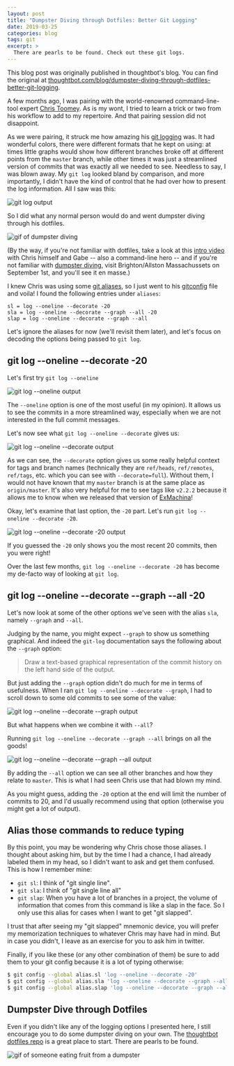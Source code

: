 ```yaml
---
layout: post
title: "Dumpster Diving through Dotfiles: Better Git Logging"
date: 2019-03-25
categories: blog
tags: git
excerpt: >
  There are pearls to be found. Check out these git logs.
---
```


<div class="message">
  This blog post was originally published in thoughtbot's blog. You can find the
  original at <a
  href="https://thoughtbot.com/blog/dumpster-diving-through-dotfiles-better-git-logging">thoughtbot.com/blog/dumpster-diving-through-dotfiles-better-git-logging</a>.
</div>

A few months ago, I was pairing with the world-renowned command-line-tool expert
[Chris Toomey]. As is my wont, I tried to learn a trick or two from his workflow
to add to my repertoire. And that pairing session did not disappoint.

As we were pairing, it struck me how amazing his [git logging] was. It had
wonderful colors, there were different formats that he kept on using: at times
little graphs would show how different branches broke off at different points
from the `master` branch, while other times it was just a streamlined version of
commits that was exactly all we needed to see. Needless to say, I was blown
away. My `git log` looked bland by comparison, and more importantly, I didn't
have the kind of control that he had over how to present the log information.
All I saw was this:

[Chris Toomey]: https://twitter.com/christoomey
[git logging]: https://git-scm.com/docs/git-log

![git log output](https://images.thoughtbot.com/blog-vellum-image-uploads/24l48vXRFS3lLOZ7ygQe_plain-git-log.png)

So I did what any normal person would do and went dumpster diving through his
dotfiles.

![gif of dumpster diving](https://images.thoughtbot.com/blog-vellum-image-uploads/45qFs1s5TdGjdQS8vaw3_dumpster-diving.gif)

(By the way, if you're not familiar with dotfiles, take a look at this [intro
video] with Chris himself and Gabe -- also a command-line hero -- and if you're
not familiar with [dumpster diving], visit Brighton/Allston Massachussets on
September 1st, and you'll see it en masse.)

[dumpster diving]: https://en.wikipedia.org/wiki/Dumpster_diving
[intro video]: https://thoughtbot.com/upcase/videos/intro-to-dotfiles

I knew Chris was using some [git aliases], so I just went to his [gitconfig]
file and voila! I found the following entries under `aliases`:

```gitconfig
sl = log --oneline --decorate -20
sla = log --oneline --decorate --graph --all -20
slap = log --oneline --decorate --graph --all
```

[git aliases]: https://git-scm.com/book/en/v2/Git-Basics-Git-Aliases
[gitconfig]: https://git-scm.com/docs/git-config

Let's ignore the aliases for now (we'll revisit them later), and let's focus on
decoding the options being passed to `git log`.

## git log --oneline --decorate -20

Let's first try `git log --oneline`

![git log --oneline output](https://images.thoughtbot.com/blog-vellum-image-uploads/vwhUw1A3QLiwrWGIeIg4_git-log--oneline.png)

The `--oneline` option is one of the most useful (in my opinion). It allows us
to see the commits in a more streamlined way, especially when we are not
interested in the full commit messages.

Let's now see what `git log --oneline --decorate` gives us:

![git log --oneline --decorate output](https://images.thoughtbot.com/blog-vellum-image-uploads/hjyZTgx9QYGYkv2K36i1_git-log--oneline--decorate.png)

As we can see, the `--decorate` option gives us some really helpful context for
tags and branch names (technically they are `ref/heads`, `ref/remotes`,
`ref/tags`, etc. which you can see with `--decorate=full`). Without them, I
would not have known that my `master` branch is at the same place as
`origin/master`. It's also very helpful for me to see tags like `v2.2.2` because
it allows me to know when we released that version of [ExMachina]!

[ExMachina]: https://github.com/thoughtbot/ex_machina

Okay, let's examine that last option, the `-20` part. Let's run `git log --oneline
--decorate -20`.

![git log --oneline --decorate -20 output](https://images.thoughtbot.com/blog-vellum-image-uploads/bLyIysRHKbAEFydPZBmA_git-log--oneline--decorate-20.png)

If you guessed the `-20` only shows you the most recent 20 commits, then you
were right!

Over the last few months, `git log --oneline --decorate -20` has become my
de-facto way of looking at `git log`.

## git log --oneline --decorate --graph --all -20

Let's now look at some of the other options we've seen with the alias `sla`,
namely `--graph` and `--all`.

Judging by the name, you might expect `--graph` to show us something graphical.
And indeed the `git-log` documentation says the following about the `--graph`
option:

> Draw a text-based graphical representation of the commit history on the left
> hand side of the output.

But just adding the `--graph` option didn't do much for me in terms of
usefulness. When I ran `git log --oneline --decorate --graph`, I had to scroll
down to some old commits to see some of the value:

![git log --oneline --decorate --graph output](https://images.thoughtbot.com/blog-vellum-image-uploads/ekYv0lcsQJ6LS9aFFELX_git-log--oneline--decorate--graph.png)

But what happens when we combine it with `--all`?

Running `git log --oneline --decorate --graph --all` brings on all the goods!

![git log --oneline --decorate --graph --all output](https://images.thoughtbot.com/blog-vellum-image-uploads/tBaXQ8HAREyhcZQIsjrk_git-log--oneline--decorate--graph--all.png)

By adding the `--all` option we can see all other branches and how they relate
to `master`. This is what I had seen Chris use that had blown my mind.

As you might guess, adding the `-20` option at the end will limit the number of
commits to 20, and I'd usually recommend using that option (otherwise you might
get a lot of output).

## Alias those commands to reduce typing

By this point, you may be wondering why Chris chose those aliases. I thought
about asking him, but by the time I had a chance, I had already labeled them in
my head, so I didn't want to ask and get them confused. This is how I remember
mine:

* `git sl`: I think of "git single line".
* `git sla`: I think of "git single line all"
* `git slap`: When you have a lot of branches in a project, the volume of
  information that comes from this command is like a slap in the face. So I only
  use this alias for cases when I want to get "git slapped".

I trust that after seeing my "git slapped" mnemonic device, you will prefer my
memorization techniques to whatever Chris may have had in mind. But in case you
didn't, I leave as an exercise for you to ask him in twitter.

Finally, if you like these (or any other combination of them) be sure to add
them to your git config because it is a lot of typing otherwise:

```bash
$ git config --global alias.sl 'log --oneline --decorate -20'
$ git config --global alias.sla 'log --oneline --decorate --graph --all -20'
$ git config --global alias.slap 'log --oneline --decorate --graph --all'
```

## Dumpster Dive through Dotfiles

Even if you didn't like any of the logging options I presented here, I still
encourage you to do some dumpster diving on your own. The [thoughtbot dotfiles
repo] is a great place to start. There are pearls to be found.

[thoughtbot dotfiles repo]: https://github.com/thoughtbot/dotfiles

![gif of someone eating fruit from a dumpster](https://images.thoughtbot.com/blog-vellum-image-uploads/35CIaycS2ufkWyjhCCjS_dumpster-diving-final.gif)
